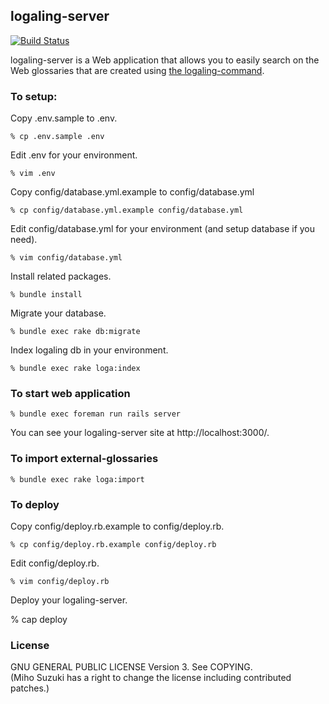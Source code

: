 ## logaling-server

[![Build Status](https://secure.travis-ci.org/logaling/logaling-server.png)](http://travis-ci.org/logaling/logaling-server)

logaling-server is a Web application that allows you to easily search on the Web glossaries that are created using [the logaling-command](http://logaling.github.com/).

### To setup:

Copy .env.sample to .env.

    % cp .env.sample .env

Edit .env for your environment.

    % vim .env

Copy config/database.yml.example to config/database.yml

    % cp config/database.yml.example config/database.yml

Edit config/database.yml for your environment (and setup database if you need).

    % vim config/database.yml

Install related packages.

    % bundle install

Migrate your database.

    % bundle exec rake db:migrate

Index logaling db in your environment.

    % bundle exec rake loga:index

### To start web application

    % bundle exec foreman run rails server

You can see your logaling-server site at http://localhost:3000/.

### To import external-glossaries

    % bundle exec rake loga:import

### To deploy

Copy config/deploy.rb.example to config/deploy.rb.

    % cp config/deploy.rb.example config/deploy.rb

Edit config/deploy.rb.

    % vim config/deploy.rb

Deploy your logaling-server.

   % cap deploy

### License

  GNU GENERAL PUBLIC LICENSE Version 3. See COPYING.<br/>
(Miho Suzuki has a right to change the license including contributed patches.)


